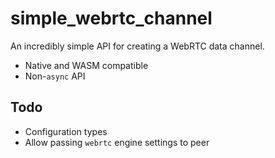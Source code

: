 # simple_webrtc_channel

An incredibly simple API for creating a WebRTC data channel.

- Native and WASM compatible
- Non-`async` API

## Todo

- Configuration types
- Allow passing `webrtc` engine settings to peer
